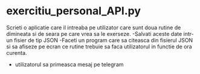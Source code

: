 # exercitiu_personal_API.py
Scrieti o aplicatie care il intreaba pe utilizator care sunt doua rutine de dimineata si de seara pe care vrea sa le exerseze.
-Salvati aceste date intr-un fisier de tip JSON
-Faceti un program care sa citeasca din fisierul JSON si sa afiseze pe ecran ce rutine trebuie sa
faca utilizatorul in functie de ora curenta.
- utilizatorul sa primeasca mesaj pe telegram
